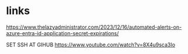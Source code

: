 # links

https://www.thelazyadministrator.com/2023/12/16/automated-alerts-on-azure-entra-id-application-secret-expirations/

SET SSH AT GIHUB
https://www.youtube.com/watch?v=8X4u9sca3Io
